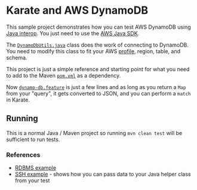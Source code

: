# Karate and AWS DynamoDB

This sample project demonstrates how you can test AWS DynamoDB using [Java interop](https://github.com/karatelabs/karate#calling-java). You just need to use the [AWS Java SDK](https://docs.aws.amazon.com/sdk-for-java/latest/developer-guide/home.html).

The [`DynamoDbUtils.java`](src/test/java/examples/DynamoDbUtils.java) class does the work of connecting to DynamoDB. You need to modify this class to fit your AWS [profile](https://docs.aws.amazon.com/sdk-for-java/latest/developer-guide/credentials-profiles.html), region, table, and schema.

This project is just a simple reference and starting point for what you need to add to the Maven [`pom.xml`](pom.xml) as a dependency.

Now [`dynamo-db.feature`](src/test/java/karate/dynamo-db.feature) is just a few lines and as long as you return a `Map` from your "query", it gets converted to JSON, and you can perform a `match` in Karate.

## Running
This is a normal Java / Maven project so running `mvn clean test` will be sufficient to run tests.

### References
* [RDBMS example](../database/README.md)
* [SSH example](../ssh/README.md) - shows how you can pass data to your Java helper class from your test


